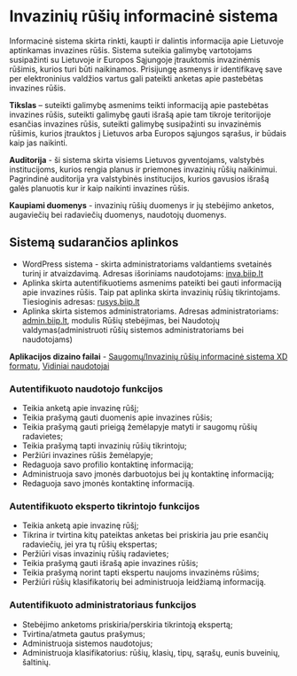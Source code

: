# Invazinių rūšių informacinė sistema

Informacinė sistema skirta rinkti, kaupti ir dalintis informacija apie Lietuvoje aptinkamas invazines rūšis. Sistema suteikia galimybę vartotojams susipažinti su Lietuvoje ir Europos Sąjungoje įtrauktomis invazinėmis rūšimis, kurios turi būti naikinamos. Prisijungę asmenys ir identifikavę save per elektroninius valdžios vartus gali pateikti anketas apie pastebėtas invazines rūšis.

**Tikslas** – suteikti galimybę asmenims teikti informaciją apie pastebėtas invazines rūšis, suteikti galimybę gauti išrašą apie tam tikroje teritorijoje esančias invazines rūšis, suteikti galimybę susipažinti su invazinėmis rūšimis, kurios įtrauktos į Lietuvos arba Europos sąjungos sąrašus, ir būdais kaip jas naikinti.

**Auditorija** - ši sistema skirta visiems Lietuvos gyventojams, valstybės institucijoms, kurios rengia planus ir priemones invazinių rūšių naikinimui. Pagrindinė auditorija yra valstybinės institucijos, kurios gavusios išrašą galės planuotis kur ir kaip naikinti invazines rūšis.

**Kaupiami duomenys** - invazinių rūšių duomenys ir jų stebėjimo anketos, augaviečių bei radaviečių duomenys, naudotojų duomenys.

## Sistemą sudarančios aplinkos

- WordPress sistema - skirta administratoriams valdantiems svetainės turinį ir atvaizdavimą. Adresas išoriniams naudotojams: [inva.biip.lt](https://inva.biip.lt)
- Aplinka skirta autentifikuotiems asmenims pateikti bei gauti informaciją apie invazines rūšis. Taip pat aplinka skirta invazinių rūšių tikrintojams. Tiesioginis adresas: [rusys.biip.lt](https://rusys.biip.lt)
- Aplinka skirta sistemos administratoriams. Adresas administratoriams: [admin.biip.lt](https://admin.biip.lt), modulis Rūšių stebėjimas, bei Naudotojų valdymas(administruoti rūšių sistemos administratoriams bei naudotojams)

**Aplikacijos dizaino failai** - [Saugomų/Invazinių rūšių informacinė sistema XD formatu](../design/rusiu_stebejimas.xd), [Vidiniai naudotojai](../design/vidiniai_naudotojai.xd)

### Autentifikuoto naudotojo funkcijos
- Teikia anketą apie invazinę rūšį;
- Teikia prašymą gauti duomenis apie invazines rūšis;
- Teikia prašymą gauti prieigą žemėlapyje matyti ir saugomų rūšių radavietes;
- Teikia prašymą tapti invazinių rūšių tikrintoju;
- Peržiūri invazines rūšis žemėlapyje;
- Redaguoja savo profilio kontaktinę informaciją;
- Administruoja savo įmonės darbuotojus bei jų kontaktinę informaciją;
- Redaguoja savo įmonės kontaktinę informaciją.

### Autentifikuoto eksperto tikrintojo funkcijos
- Teikia anketą apie invazinę rūšį;
- Tikrina ir tvirtina kitų pateiktas anketas bei priskiria jau prie esančių radaviečių, jei yra tų rūšių ekspertas;
- Peržiūri visas invazinių rūšių radavietes;
- Teikia prašymą gauti išrašą apie invazines rūšis;
- Teikia prašymą norint tapti ekspertu naujoms invazinėms rūšims;
- Peržiūri rūšių klasifikatorių bei administruoja leidžiamą informaciją.

### Autentifikuoto administratoriaus funkcijos
- Stebėjimo anketoms priskiria/perskiria tikrintoją ekspertą;
- Tvirtina/atmeta gautus prašymus;
- Administruoja sistemos naudotojus;
- Administruoja klasifikatorius: rūšių, klasių, tipų, sąrašų, eunis buveinių, šaltinių.
